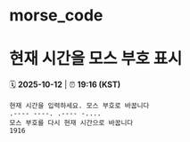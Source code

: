 # morse_code
# 현재 시간을 모스 부호 표시
<!-- MORSE_TIME_START -->
🗓️ **2025-10-12** | ⏰ **19:16 (KST)**

```
현재 시간을 입력하세요. 모스 부호로 바꿉니다
.---- ----. .---- -....
모스 부호를 다시 현재 시간으로 바꿉니다
1916
```
<!-- MORSE_TIME_END -->
